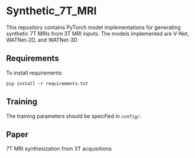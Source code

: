 # Synthetic_7T_MRI
This repository contains PyTorch model implementations for generating synthetic 7T MRIs from 3T MRI inputs. The models implemented are V-Net, WATNet-2D, and WATNet-3D

## Requirements

To install requirements:

```setup
pip install -r requirements.txt
```

## Training

The training parameters should be specified in ```config/```.

## Paper
7T MRI synthesization from 3T acquisitions

